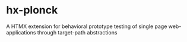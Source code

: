 # hx-plonck
A HTMX extension for behavioral prototype testing of single page web-applications through target-path abstractions
